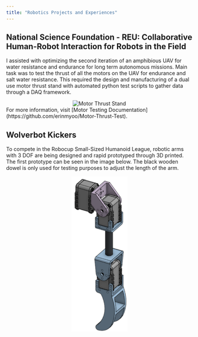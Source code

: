 ```yaml
---
title: "Robotics Projects and Experiences"
---
```


## National Science Foundation - REU: Collaborative Human-Robot Interaction for Robots in the Field
I assisted with optimizing the second iteration of an amphibious UAV for water resistance and endurance for long term autonomous missions. Main task was to test the thrust of all the motors on the UAV for endurance and salt water resistance. This required the design and manufacturing of a dual use motor thrust stand with automated python test scripts to gather data through a DAQ framework.
<div style="text-align: center;">
  <img alt="Motor Thrust Stand" src="/../portfolio-images/MotorThrustStand.png" width="45%">
</div>
For more information, visit [Motor Testing Documentation](https://github.com/erinmyoo/Motor-Thrust-Test).

## Wolverbot Kickers
To compete in the Robocup Small-Sized Humanoid League, robotic arms with 3 DOF are being designed and rapid prototyped through 3D printed. The first prototype can be seen in the image below. The black wooden dowel is only used for testing purposes to adjust the length of the arm. 
<div style="text-align: center;">
  <img alt="3D printed Arm Design for testing functionality" src="/../portfolio-images/ArmPrototype.png" width="30%">
</div>

